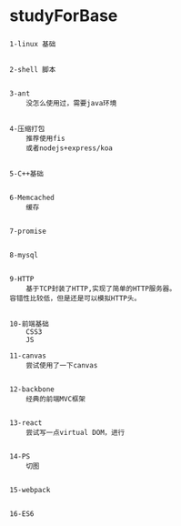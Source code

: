 # studyForBase


### 
    
    1-linux 基础
        

    2-shell 脚本


    3-ant
        没怎么使用过，需要java环境


    4-压缩打包
        推荐使用fis
        或者nodejs+express/koa


    5-C++基础


    6-Memcached
        缓存


    7-promise
    

    8-mysql


    9-HTTP
        基于TCP封装了HTTP,实现了简单的HTTP服务器。
    容错性比较低，但是还是可以模拟HTTP头。


    10-前端基础
        CSS3
        JS

    11-canvas
        尝试使用了一下canvas


    12-backbone
        经典的前端MVC框架
    

    13-react
        尝试写一点virtual DOM，进行


    14-PS
        切图


    15-webpack
    

    16-ES6






